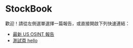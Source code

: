 # StockBook
歡迎！請從左側選單選擇一篇報告，或直接開啟下列快速連結：

- [最新 US OSINT 報告](#/reports_his/result_us_osint_gemini_20251015_231336)
- [測試頁 hello](#/reports_his/hello)

